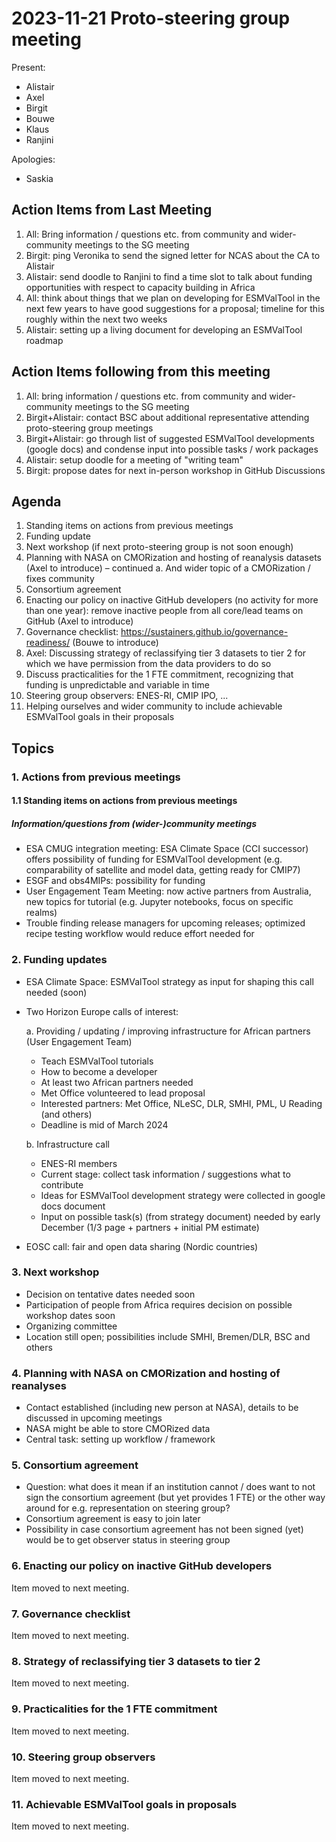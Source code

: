# 2023-11-21 Proto-steering group meeting

Present:

- Alistair
- Axel
- Birgit
- Bouwe
- Klaus
- Ranjini

Apologies:

- Saskia

## Action Items from Last Meeting

1. All: Bring information / questions etc. from community and wider-community meetings to the SG meeting
2. Birgit: ping Veronika to send the signed letter for NCAS about the CA to Alistair
3. Alistair: send doodle to Ranjini to find a time slot to talk about funding opportunities with respect to capacity building in Africa
4. All: think about things that we plan on developing for ESMValTool in the next few years to have good suggestions for a proposal; timeline for this roughly within the next two weeks
5. Alistair: setting up a living document for developing an ESMValTool roadmap

## Action Items following from this meeting

1. All: bring information / questions etc. from community and wider-community meetings to the SG meeting
2. Birgit+Alistair: contact BSC about additional representative attending proto-steering group meetings
3. Birgit+Alistair: go through list of suggested ESMValTool developments (google docs) and condense input into possible tasks / work packages
4. Alistair: setup doodle for a meeting of "writing team"
5. Birgit: propose dates for next in-person workshop in GitHub Discussions

## Agenda

1. Standing items on actions from previous meetings
2. Funding update
3. Next workshop (if next proto-steering group is not soon enough)
4. Planning with NASA on CMORization and hosting of reanalysis datasets (Axel to introduce) – continued
a. And wider topic of a CMORization / fixes community
5. Consortium agreement
6. Enacting our policy on inactive GitHub developers (no activity for more than one year): remove inactive people from all core/lead teams on GitHub (Axel to introduce)
7. Governance checklist: https://sustainers.github.io/governance-readiness/ (Bouwe to introduce)
8. Axel: Discussing strategy of reclassifying tier 3 datasets to tier 2 for which we have permission from the data providers to do so
9. Discuss practicalities for the 1 FTE commitment, recognizing that funding is unpredictable and variable in time
10. Steering group observers: ENES-RI, CMIP IPO, ...
11. Helping ourselves and wider community to include achievable ESMValTool goals in their proposals

## Topics

### 1. Actions from previous meetings

#### 1.1 Standing items on actions from previous meetings

##### Information/questions from (wider-)community meetings

   - ESA CMUG integration meeting: ESA Climate Space (CCI successor) offers possibility of funding for ESMValTool development (e.g. comparability of satellite and model data, getting ready for CMIP7)
   - ESGF and obs4MIPs: possibility for funding
   - User Engagement Team Meeting: now active partners from Australia, new topics for tutorial (e.g. Jupyter notebooks, focus on specific realms)
   - Trouble finding release managers for upcoming releases; optimized recipe testing workflow would reduce effort needed for 

### 2. Funding updates

- ESA Climate Space: ESMValTool strategy as input for shaping this call needed (soon)
- Two Horizon Europe calls of interest:

  a. Providing / updating / improving infrastructure for African partners (User Engagement Team)
   - Teach ESMValTool tutorials
   - How to become a developer
   - At least two African partners needed
   - Met Office volunteered to lead proposal
   - Interested partners: Met Office, NLeSC, DLR, SMHI, PML, U Reading (and others)
   - Deadline is mid of March 2024

   b. Infrastructure call
   - ENES-RI members
   - Current stage: collect task information / suggestions what to contribute
   - Ideas for ESMValTool development strategy were collected in google docs document
   - Input on possible task(s) (from strategy document) needed by early December (1/3 page + partners + initial PM estimate)

- EOSC call: fair and open data sharing (Nordic countries)

### 3. Next workshop

- Decision on tentative dates needed soon
- Participation of people from Africa requires decision on possible workshop dates soon
- Organizing committee
- Location still open; possibilities include SMHI, Bremen/DLR, BSC and others

### 4. Planning with NASA on CMORization and hosting of reanalyses

- Contact established (including new person at NASA), details to be discussed in upcoming meetings
- NASA might be able to store CMORized data
- Central task: setting up workflow / framework

### 5. Consortium agreement

- Question: what does it mean if an institution cannot / does want to not sign the consortium agreement (but yet provides 1 FTE) or the other way around for e.g. representation on steering group?
- Consortium agreement is easy to join later
- Possibility in case consortium agreement has not been signed (yet) would be to get observer status in steering group

### 6. Enacting our policy on inactive GitHub developers

Item moved to next meeting.

### 7. Governance checklist

Item moved to next meeting.

### 8. Strategy of reclassifying tier 3 datasets to tier 2

Item moved to next meeting.

### 9. Practicalities for the 1 FTE commitment

Item moved to next meeting.

### 10. Steering group observers

Item moved to next meeting.

### 11. Achievable ESMValTool goals in proposals

Item moved to next meeting.

